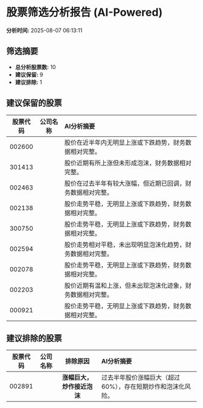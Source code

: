 # 股票筛选分析报告 (AI-Powered)

**分析时间:** 2025-08-07 06:13:11

## 筛选摘要

- **总分析股票数:** 10
- **建议保留:** 9
- **建议排除:** 1

## 建议保留的股票

| 股票代码 | 公司名称 | AI分析摘要 |
|:---:|:---:|:---|
| 002600 |  | 股价在近半年内无明显上涨或下跌趋势，财务数据相对完整。 |
| 301413 |  | 股价近期有所上涨但未形成泡沫，财务数据相对完整。 |
| 002463 |  | 股价在过去半年有较大涨幅，但近期已回调，财务数据相对完整。 |
| 002138 |  | 股价走势平稳，无明显上涨或下跌趋势，财务数据相对完整。 |
| 300750 |  | 股价走势平稳，无明显上涨或下跌趋势，财务数据相对完整。 |
| 002594 |  | 股价走势相对平稳，未出现明显泡沫化趋势，财务数据相对完整。 |
| 002078 |  | 股价走势平稳，无明显上涨或下跌趋势，财务数据相对完整。 |
| 002203 |  | 股价近期有温和上涨，但未出现泡沫化迹象，财务数据相对完整。 |
| 000921 |  | 股价走势平稳，无明显上涨或下跌趋势，财务数据相对完整。 |

## 建议排除的股票

| 股票代码 | 公司名称 | 排除原因 | AI分析摘要 |
|:---:|:---:|:---:|:---|
| 002891 |  | **涨幅巨大，炒作接近泡沫** | 过去半年股价涨幅巨大（超过60%），存在短期炒作和泡沫化风险。 |
